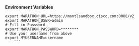 
**Environment Variables**
    
```
export MARATHON_URL=https://mantlsandbox.cisco.com:8080/v2
export MARATHON_USER=admin
# Fill in Password
export MARATHON_PASSWORD=********	
# Use your username from above
export MYUSERNAME=username
    ```



